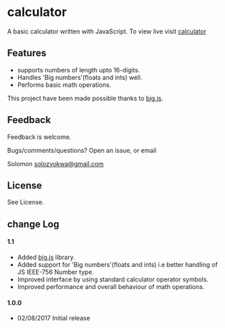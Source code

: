 # calculator

A basic calculator written with JavaScript.
To view live visit [calculator](https://dikaeinstein.github.io/calculator)

## Features

- supports numbers of length upto 16-digits.
- Handles 'Big numbers'(floats and ints) well.
- Performs basic math operations.

This project have been made possible thanks to [big.js](https://github.com/MikeMcl/big.js/).

## Feedback

Feedback is welcome.

Bugs/comments/questions?
Open an issue, or email

Solomon
<a href="mailto:solozyokwa@gmail.com">solozyokwa@gmail.com</a>

## License

See License.

## change Log

#### 1.1

* Added [big.js](https://github.com/MikeMcl/big.js/) library.
* Added support for 'Big numbers'(floats and ints) i.e better handling of JS IEEE-756 Number type.
* Improved interface by using standard calculator operator symbols.
* Improved performance and overall behaviour of math operations.

#### 1.0.0

* 02/08/2017 Initial release
